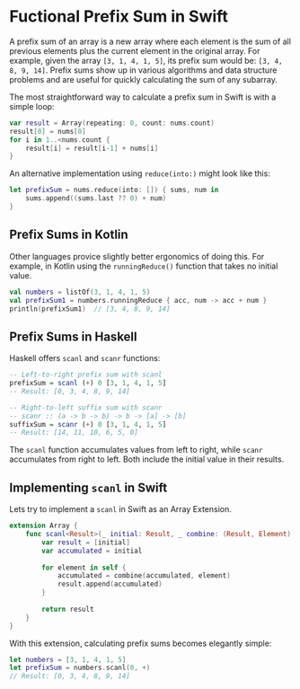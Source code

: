 # Fuctional Prefix Sum in Swift

A prefix sum of an array is a new array where each element is the sum of all previous elements plus the current element in the original array. For example, given the array `[3, 1, 4, 1, 5]`, its prefix sum would be: `[3, 4, 8, 9, 14]`. Prefix sums show up in various algorithms and data structure problems and are useful for quickly calculating the sum of any subarray.

The most straightforward way to calculate a prefix sum in Swift is with a simple loop:

```swift
var result = Array(repeating: 0, count: nums.count)
result[0] = nums[0]    
for i in 1..<nums.count {
    result[i] = result[i-1] + nums[i]
}
```

An alternative implementation using `reduce(into:)` might look like this:

```swift
let prefixSum = nums.reduce(into: []) { sums, num in
    sums.append((sums.last ?? 0) + num)
}
```

## Prefix Sums in Kotlin

Other languages provice slightly better ergonomics of doing this. For example, in Kotlin using the `runningReduce()` function that takes no initial value.

```kotlin
val numbers = listOf(3, 1, 4, 1, 5)
val prefixSum1 = numbers.runningReduce { acc, num -> acc + num }
println(prefixSum1)  // [3, 4, 8, 9, 14]
```

## Prefix Sums in Haskell

Haskell offers `scanl` and `scanr` functions:

```haskell
-- Left-to-right prefix sum with scanl
prefixSum = scanl (+) 0 [3, 1, 4, 1, 5]
-- Result: [0, 3, 4, 8, 9, 14]

-- Right-to-left suffix sum with scanr
-- scanr :: (a -> b -> b) -> b -> [a] -> [b]
suffixSum = scanr (+) 0 [3, 1, 4, 1, 5]
-- Result: [14, 11, 10, 6, 5, 0]
```

The `scanl` function accumulates values from left to right, while `scanr` accumulates from right to left. Both include the initial value in their results.

## Implementing `scanl` in Swift

Lets try to implement a `scanl` in Swift as an Array Extension.

```swift
extension Array {
    func scanl<Result>(_ initial: Result, _ combine: (Result, Element) -> Result) -> [Result] {
        var result = [initial]
        var accumulated = initial
        
        for element in self {
            accumulated = combine(accumulated, element)
            result.append(accumulated)
        }
        
        return result
    }
}
```

With this extension, calculating prefix sums becomes elegantly simple:

```swift
let numbers = [3, 1, 4, 1, 5]
let prefixSum = numbers.scanl(0, +)
// Result: [0, 3, 4, 8, 9, 14]
```
